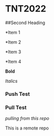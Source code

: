 # TNT2022

##Second Heading

*Item 1

*Item 2

*Item 3

*Item 4

**Bold**

*Italics*

### Push Test

### Pull Test

*pulling from this repo*

This is a remote repo

